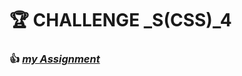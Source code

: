 <h1 id="🏆-challenge-_scss_4">🏆 CHALLENGE _S(CSS)_4</h1>
<h3 id="👍-my-assignment">👍 <a href="https://github.com/gay0ung/CSS_Flex-Grid/tree/master/challenges/assignment4"><em>my Assignment</em></a></h3>

